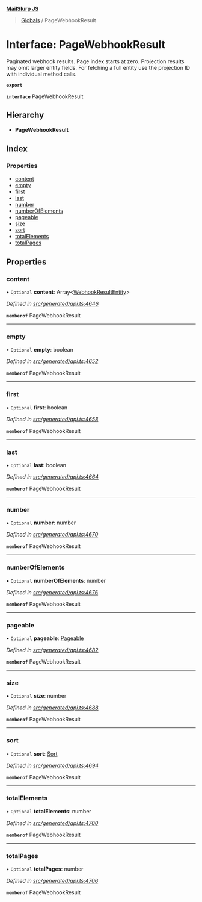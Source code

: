 **[MailSlurp JS](../README.md)**

> [Globals](../README.md) / PageWebhookResult

# Interface: PageWebhookResult

Paginated webhook results. Page index starts at zero. Projection results may omit larger entity fields. For fetching a full entity use the projection ID with individual method calls.

**`export`** 

**`interface`** PageWebhookResult

## Hierarchy

* **PageWebhookResult**

## Index

### Properties

* [content](pagewebhookresult.md#content)
* [empty](pagewebhookresult.md#empty)
* [first](pagewebhookresult.md#first)
* [last](pagewebhookresult.md#last)
* [number](pagewebhookresult.md#number)
* [numberOfElements](pagewebhookresult.md#numberofelements)
* [pageable](pagewebhookresult.md#pageable)
* [size](pagewebhookresult.md#size)
* [sort](pagewebhookresult.md#sort)
* [totalElements](pagewebhookresult.md#totalelements)
* [totalPages](pagewebhookresult.md#totalpages)

## Properties

### content

• `Optional` **content**: Array\<[WebhookResultEntity](../modules/webhookresultentity.md)>

*Defined in [src/generated/api.ts:4646](https://github.com/mailslurp/mailslurp-client/blob/3871a9e/src/generated/api.ts#L4646)*

**`memberof`** PageWebhookResult

___

### empty

• `Optional` **empty**: boolean

*Defined in [src/generated/api.ts:4652](https://github.com/mailslurp/mailslurp-client/blob/3871a9e/src/generated/api.ts#L4652)*

**`memberof`** PageWebhookResult

___

### first

• `Optional` **first**: boolean

*Defined in [src/generated/api.ts:4658](https://github.com/mailslurp/mailslurp-client/blob/3871a9e/src/generated/api.ts#L4658)*

**`memberof`** PageWebhookResult

___

### last

• `Optional` **last**: boolean

*Defined in [src/generated/api.ts:4664](https://github.com/mailslurp/mailslurp-client/blob/3871a9e/src/generated/api.ts#L4664)*

**`memberof`** PageWebhookResult

___

### number

• `Optional` **number**: number

*Defined in [src/generated/api.ts:4670](https://github.com/mailslurp/mailslurp-client/blob/3871a9e/src/generated/api.ts#L4670)*

**`memberof`** PageWebhookResult

___

### numberOfElements

• `Optional` **numberOfElements**: number

*Defined in [src/generated/api.ts:4676](https://github.com/mailslurp/mailslurp-client/blob/3871a9e/src/generated/api.ts#L4676)*

**`memberof`** PageWebhookResult

___

### pageable

• `Optional` **pageable**: [Pageable](pageable.md)

*Defined in [src/generated/api.ts:4682](https://github.com/mailslurp/mailslurp-client/blob/3871a9e/src/generated/api.ts#L4682)*

**`memberof`** PageWebhookResult

___

### size

• `Optional` **size**: number

*Defined in [src/generated/api.ts:4688](https://github.com/mailslurp/mailslurp-client/blob/3871a9e/src/generated/api.ts#L4688)*

**`memberof`** PageWebhookResult

___

### sort

• `Optional` **sort**: [Sort](sort.md)

*Defined in [src/generated/api.ts:4694](https://github.com/mailslurp/mailslurp-client/blob/3871a9e/src/generated/api.ts#L4694)*

**`memberof`** PageWebhookResult

___

### totalElements

• `Optional` **totalElements**: number

*Defined in [src/generated/api.ts:4700](https://github.com/mailslurp/mailslurp-client/blob/3871a9e/src/generated/api.ts#L4700)*

**`memberof`** PageWebhookResult

___

### totalPages

• `Optional` **totalPages**: number

*Defined in [src/generated/api.ts:4706](https://github.com/mailslurp/mailslurp-client/blob/3871a9e/src/generated/api.ts#L4706)*

**`memberof`** PageWebhookResult
